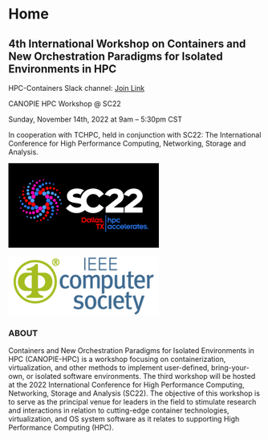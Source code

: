 # Home

## 4th International Workshop on Containers and New Orchestration Paradigms for Isolated Environments in HPC

HPC-Containers Slack channel: [Join Link](http://bit.ly/hpccslack)

CANOPIE HPC Workshop @ SC22

Sunday, November 14th, 2022 at 9am – 5:30pm CST

In cooperation with TCHPC,  held in conjunction with SC22: The International Conference for High Performance Computing, Networking, Storage and Analysis.

![SC22](images/sc22.png)

![IEEE](images/ieee.png)

### ABOUT
Containers and New Orchestration Paradigms for Isolated Environments in HPC (CANOPIE-HPC) is a workshop focusing on containerization, virtualization, and other methods to implement user-defined, bring-your-own, or isolated software environments. The third workshop will be hosted at the 2022 International Conference for High Performance Computing, Networking, Storage and Analysis (SC22). The objective of this workshop is to serve as the principal venue for leaders in the field to stimulate research and interactions in relation to cutting-edge container technologies, virtualization, and OS system software as it relates to supporting High Performance Computing (HPC).
